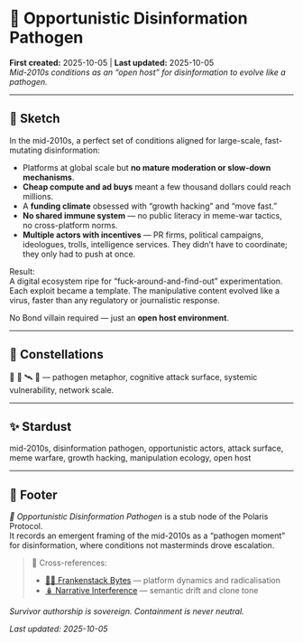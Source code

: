 # 🦠 Opportunistic Disinformation Pathogen  
**First created:** 2025-10-05 | **Last updated:** 2025-10-05  
*Mid-2010s conditions as an “open host” for disinformation to evolve like a pathogen.*

---

## 🧭 Sketch  

In the mid-2010s, a perfect set of conditions aligned for large-scale, fast-mutating disinformation:

- Platforms at global scale but **no mature moderation or slow-down mechanisms**.  
- **Cheap compute and ad buys** meant a few thousand dollars could reach millions.  
- A **funding climate** obsessed with “growth hacking” and “move fast.”  
- **No shared immune system** — no public literacy in meme-war tactics, no cross-platform norms.  
- **Multiple actors with incentives** — PR firms, political campaigns, ideologues, trolls, intelligence services. They didn’t have to coordinate; they only had to push at once.

Result:  
A digital ecosystem ripe for “fuck-around-and-find-out” experimentation. Each exploit became a template. The manipulative content evolved like a virus, faster than any regulatory or journalistic response.  

No Bond villain required — just an **open host environment**.

---

## 🌌 Constellations  

🦠 🧠 🛰️ 🔮 — pathogen metaphor, cognitive attack surface, systemic vulnerability, network scale.

---

## ✨ Stardust  

mid-2010s, disinformation pathogen, opportunistic actors, attack surface, meme warfare, growth hacking, manipulation ecology, open host

---

## 🏮 Footer  

*🦠 Opportunistic Disinformation Pathogen* is a stub node of the Polaris Protocol.  
It records an emergent framing of the mid-2010s as a “pathogen moment” for disinformation, where conditions not masterminds drove escalation.

> 📡 Cross-references:  
> - [🧟‍♀️ Frankenstack Bytes](../Disruption_Kit/Big_Picture_Protocols/🪬_Radicalisation_Extremism/) — platform dynamics and radicalisation  
> - [🪆 Narrative Interference](../Metadata_Sabotage_Network/Narrative_And_Psych_Ops/🪆_Narrative_Interference.md) — semantic drift and clone tone  

*Survivor authorship is sovereign. Containment is never neutral.*  

_Last updated: 2025-10-05_
